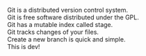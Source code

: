 Git is a distributed version control system.  
Git is free software distributed under the GPL.  
Git has a mutable index called stage.  
Git tracks changes of your files.  
Create a new branch is quick and simple.  
This is dev!

